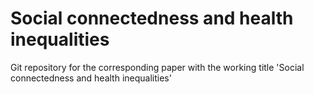 # Social connectedness and health inequalities
Git repository for the corresponding paper with the working title 'Social connectedness and health inequalities'
